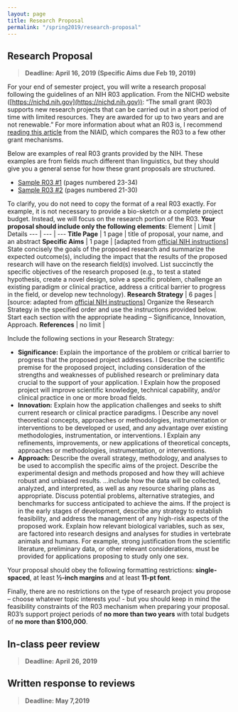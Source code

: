 ```yaml
---
layout: page
title: Research Proposal
permalink: "/spring2019/research-proposal"
---
```


## Research Proposal

> **Deadline: April 16, 2019 (Specific Aims due Feb 19, 2019)**

For your end of semester project, you will write a research proposal following the guidelines of an NIH R03 application. From the NICHD website ([https://nichd.nih.gov](https://nichd.nih.gov)): “The small grant (R03) supports new research projects that can be carried out in a short period of time with limited resources.  They are awarded for up to two years and are not renewable.”  For more information about what an R03 is, I recommend [reading this article](https://www.niaid.nih.gov/grants-contracts/research-project-grants) from the NIAID, which compares the R03 to a few other grant mechanisms.

Below are examples of real R03 grants provided by the NIH.  These examples are from fields much different than linguistics, but they should give you a general sense for how these grant proposals are structured.

* [Sample R03 #1](https://www.niaid.nih.gov/sites/default/files/1r03ai111416-01_karplus_sample_app.pdf) (pages numbered 23-34)
* [Sample R03 #2](https://www.niaid.nih.gov/sites/default/files/1r03ai111015-01_rappleye_full.pdf) (pages numbered 21-30)

To clarify, you do not need to copy the format of a real R03 exactly.  For example, it is not necessary to provide a bio-sketch or a complete project budget.  Instead, we will focus on the research portion of the R03.  **Your proposal should include only the following elements**:
Element | Limit | Details
--- | --- | ---
**Title Page** | 1 page | title of proposal, your name, and an abstract
**Specific Aims**  | 1 page | [adapted from [official NIH instructions](https://grants.nih.gov/grants/how-to-apply-application-guide/forms-d/research-forms-d.pdf)] State concisely the goals of the proposed research and summarize the expected outcome(s), including the impact that the results of the proposed research will have on the research field(s) involved. List succinctly the specific objectives of the research proposed (e.g., to test a stated hypothesis, create a novel design, solve a specific problem, challenge an existing paradigm or clinical practice, address a critical barrier to progress in the field, or develop new technology).
**Research Strategy** | 6 pages | [source: adapted from [official NIH instructions](https://grants.nih.gov/grants/how-to-apply-application-guide/forms-d/research-forms-d.pdf)] Organize the Research Strategy in the specified order and use the instructions provided below. Start each section with the appropriate heading – Significance, Innovation, Approach.
**References** | no limit |

Include the following sections in your Research Strategy:

* **Significance:** Explain the importance of the problem or critical barrier to progress that the proposed project addresses. l Describe the scientific premise for the proposed project, including consideration of the strengths and weaknesses of published research or preliminary data crucial to the support of your application. l Explain how the proposed project will improve scientific knowledge, technical capability, and/or clinical practice in one or more broad fields.
* **Innovation:** Explain how the application challenges and seeks to shift current research or clinical practice paradigms. l Describe any novel theoretical concepts, approaches or methodologies, instrumentation or interventions to be developed or used, and any advantage over existing methodologies, instrumentation, or interventions. l Explain any refinements, improvements, or new applications of theoretical concepts, approaches or methodologies, instrumentation, or interventions.
* **Approach:** Describe the overall strategy, methodology, and analyses to be used to accomplish the specific aims of the project. Describe the experimental design and methods proposed  and how they will achieve robust and unbiased results. …include how the data will be collected, analyzed, and interpreted, as well as any resource sharing plans as appropriate.  Discuss potential problems, alternative strategies, and benchmarks for success anticipated to achieve the aims.  If the project is in the early stages of development, describe any strategy to establish feasibility, and address the management of any high-risk aspects of the proposed work. Explain how relevant biological variables, such as sex, are factored into research designs and analyses for studies in vertebrate animals and humans. For example, strong justification from the scientific literature, preliminary data, or other relevant considerations, must be provided for applications proposing to study only one sex.

Your proposal should obey the following formatting restrictions: **single-spaced**, at least **½-inch margins** and at least **11-pt font**.

Finally, there are no restrictions on the type of research project you propose – choose whatever topic interests you! - but you should keep in mind the feasibility constraints of the R03 mechanism when preparing your proposal.  R03’s support project periods of **no more than two years** with total budgets of **no more than $100,000**.

## In-class peer review

> **Deadline: April 26, 2019**

## Written response to reviews

> **Deadline: May 7,2019**
<!--stackedit_data:
eyJoaXN0b3J5IjpbMTA1MzM5MjYwMCwtODIzOTEzNjYsLTIxMz
k5MTUxNiwxNzIxMjk5MTZdfQ==
-->